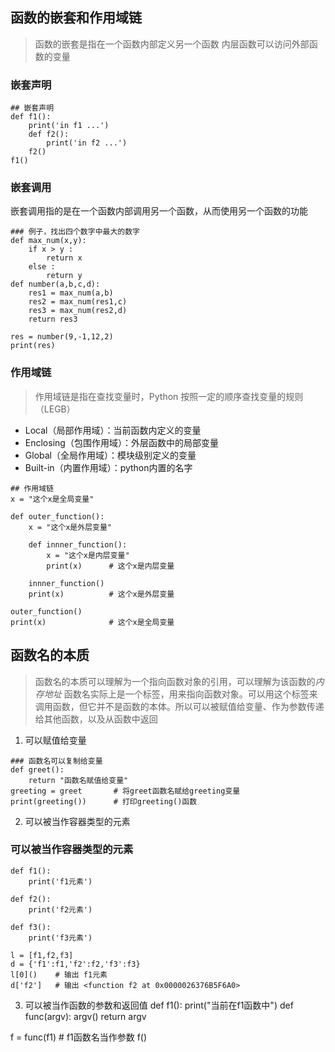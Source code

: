 ## 函数的嵌套和作用域链
> 函数的嵌套是指在一个函数内部定义另一个函数
内层函数可以访问外部函数的变量

### 嵌套声明
```
## 嵌套声明
def f1():
    print('in f1 ...')
    def f2():
        print('in f2 ...')
    f2()
f1()
```

### 嵌套调用
嵌套调用指的是在一个函数内部调用另一个函数，从而使用另一个函数的功能

```
### 例子，找出四个数字中最大的数字
def max_num(x,y):
    if x > y :
        return x
    else :
        return y
def number(a,b,c,d):
    res1 = max_num(a,b)
    res2 = max_num(res1,c)
    res3 = max_num(res2,d)
    return res3

res = number(9,-1,12,2)
print(res)
```

### 作用域链
> 作用域链是指在查找变量时，Python 按照一定的顺序查找变量的规则（LEGB）

- Local（局部作用域）：当前函数内定义的变量
- Enclosing（包围作用域）：外层函数中的局部变量
- Global（全局作用域）：模块级别定义的变量
- Built-in（内置作用域）：python内置的名字

```
## 作用域链
x = "这个x是全局变量"

def outer_function():
    x = "这个x是外层变量"
    
    def innner_function():
        x = "这个x是内层变量"
        print(x)      # 这个x是内层变量
    
    innner_function()
    print(x)          # 这个x是外层变量

outer_function()
print(x)              # 这个x是全局变量

```

## 函数名的本质
> 函数名的本质可以理解为一个指向函数对象的引用，可以理解为该函数的*内存地址*
函数名实际上是一个标签，用来指向函数对象。可以用这个标签来调用函数，但它并不是函数的本体。所以可以被赋值给变量、作为参数传递给其他函数，以及从函数中返回

1. 可以赋值给变量
```
### 函数名可以复制给变量
def greet():
    return "函数名赋值给变量"
greeting = greet       # 将greet函数名赋给greeting变量
print(greeting())      # 打印greeting()函数

```


2. 可以被当作容器类型的元素
### 可以被当作容器类型的元素
```
def f1():
    print('f1元素')

def f2():
    print('f2元素')

def f3():
    print('f3元素')

l = [f1,f2,f3]
d = {'f1':f1,'f2':f2,'f3':f3}
l[0]()    # 输出 f1元素
d['f2']   # 输出 <function f2 at 0x0000026376B5F6A0>

```
3. 可以被当作函数的参数和返回值
def f1():
    print("当前在f1函数中")
def func(argv):
    argv()
    return argv

f = func(f1)  # f1函数名当作参数
f()      